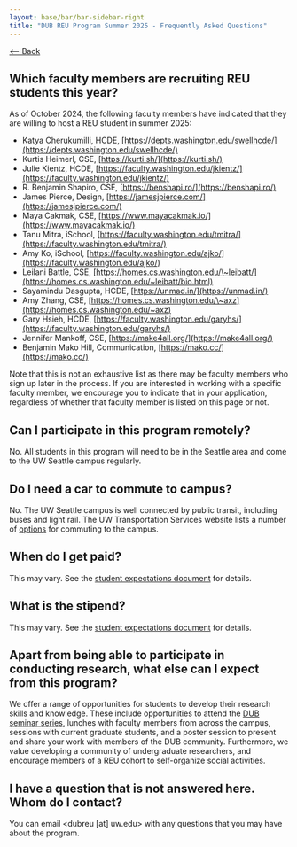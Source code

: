 ```yaml
---
layout: base/bar/bar-sidebar-right
title: "DUB REU Program Summer 2025 - Frequently Asked Questions"
---
```


<a onclick="window.history.back()" href="#">⟵ Back</a>

## Which faculty members are recruiting REU students this year?

As of October 2024, the following faculty members have indicated that they are willing to host a REU student in summer 2025:

* Katya Cherukumilli, HCDE, [https://depts.washington.edu/swellhcde/](https://depts.washington.edu/swellhcde/)  
* Kurtis Heimerl, CSE, [https://kurti.sh/](https://kurti.sh/)  
* Julie Kientz, HCDE, [https://faculty.washington.edu/jkientz/](https://faculty.washington.edu/jkientz/)  
* R. Benjamin Shapiro, CSE, [https://benshapi.ro/](https://benshapi.ro/)  
* James Pierce, Design, [https://jamesjpierce.com/](https://jamesjpierce.com/)  
* Maya Cakmak, CSE, [https://www.mayacakmak.io/](https://www.mayacakmak.io/)  
* Tanu Mitra, iSchool, [https://faculty.washington.edu/tmitra/](https://faculty.washington.edu/tmitra/)  
* Amy Ko, iSchool, [https://faculty.washington.edu/ajko/](https://faculty.washington.edu/ajko/)  
* Leilani Battle, CSE, [https://homes.cs.washington.edu/\~leibatt/](https://homes.cs.washington.edu/~leibatt/bio.html)  
* Sayamindu Dasgupta, HCDE, [https://unmad.in/](https://unmad.in/)  
* Amy Zhang, CSE, [https://homes.cs.washington.edu/\~axz](https://homes.cs.washington.edu/~axz)  
* Gary Hsieh, HCDE, [https://faculty.washington.edu/garyhs/](https://faculty.washington.edu/garyhs/)   
* Jennifer Mankoff, CSE, [https://make4all.org/](https://make4all.org/)   
* Benjamin Mako Hill, Communication, [https://mako.cc/](https://mako.cc/) 

Note that this is not an exhaustive list as there may be faculty members who sign up later in the process. If you are interested in working with a specific faculty member, we encourage you to indicate that in your application, regardless of whether that faculty member is listed on this page or not.

## Can I participate in this program remotely?

No. All students in this program will need to be in the Seattle area and come to the UW Seattle campus regularly.

## Do I need a car to commute to campus?

No. The UW Seattle campus is well connected by public transit, including buses and light rail. The UW Transportation Services website lists a number of [options](https://transportation.uw.edu/getting-here) for commuting to the campus.

## When do I get paid?

This may vary. See the [student expectations document](https://docs.google.com/document/d/1rZp9QP83v2BVWevAMsBJi4Aj-jCYtmRv10kwtyINmf4/edit?usp=sharing) for details.

## What is the stipend?

This may vary. See the [student expectations document](https://docs.google.com/document/d/1rZp9QP83v2BVWevAMsBJi4Aj-jCYtmRv10kwtyINmf4/edit?usp=sharing) for details.

## Apart from being able to participate in conducting research, what else can I expect from this program?

We offer a range of opportunities for students to develop their research skills and knowledge. These include opportunities to attend the [DUB seminar series](https://dub.washington.edu/seminar.html), lunches with faculty members from across the campus, sessions with current graduate students, and a poster session to present and share your work with members of the DUB community. Furthermore, we value developing a community of undergraduate researchers, and encourage members of a REU cohort to self-organize social activities.

## I have a question that is not answered here. Whom do I contact?

You can email <dubreu [at] uw.edu> with any questions that you may have about the program.
